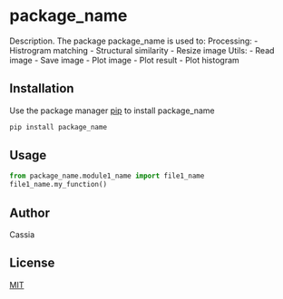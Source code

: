 # package_name

Description. 
The package package_name is used to:
	Processing:
		- Histrogram matching
		- Structural similarity
		- Resize image
	Utils:
		- Read image
		- Save image
		- Plot image
		- Plot result
		- Plot histogram

## Installation

Use the package manager [pip](https://pip.pypa.io/en/stable/) to install package_name

```bash
pip install package_name
```

## Usage

```python
from package_name.module1_name import file1_name
file1_name.my_function()
```

## Author
Cassia

## License
[MIT](https://choosealicense.com/licenses/mit/)